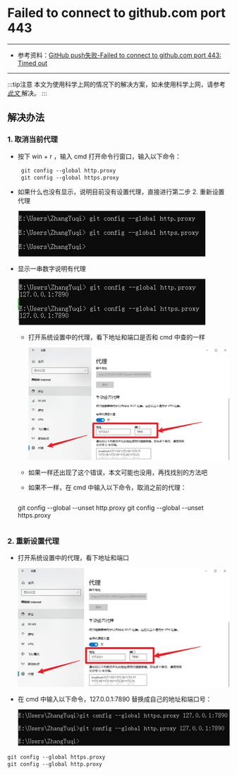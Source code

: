 # Failed to connect to github.com port 443

---

- 参考资料：[GitHub push失败-Failed to connect to github.com port 443: Timed out](https://blog.csdn.net/weixin_43160744/article/details/119054656)

---

:::tip注意
本文为使用科学上网的情况下的解决方案，如未使用科学上网，请参考[ *此文* ](https://blog.csdn.net/weixin_43160744/article/details/119054656)解决。
:::

## 解决办法

### 1. 取消当前代理

-  按下 win + r ，输入 cmd 打开命令行窗口，输入以下命令：
  
   ```
    git config --global http.proxy
    git config --global https.proxy
   ```

- 如果什么也没有显示，说明目前没有设置代理，直接进行第二步 2. 重新设置代理

    ![alt text](../../static/img/GitStudy/Failed443/1-1无代理_20240725132104.png)

- 显示一串数字说明有代理

    ![alt text](../../static/img/GitStudy/Failed443/1-2有代理_20240725132104.png)

  - 打开系统设置中的代理，看下地址和端口是否和 cmd 中查的一样

    ![alt text](../../static/img/GitStudy/Failed443/1-3系统代理_20240725132104.png)

  -  如果一样还出现了这个错误，本文可能也没用，再找找别的方法吧
    
  -  如果不一样，在 cmd 中输入以下命令，取消之前的代理：
  
     ```
    git config --global --unset http.proxy
    git config --global --unset https.proxy
     ```

### 2. 重新设置代理

- 打开系统设置中的代理，看下地址和端口

    ![alt text](../../static/img/GitStudy/Failed443/1-3系统代理_20240725132104.png)

- 在 cmd 中输入以下命令，127.0.0.1:7890 替换成自己的地址和端口号：

    ![alt text](../../static/img/GitStudy/Failed443/2-1重新设置代理_20240725132104.png)

```
git config --global https.proxy 
git config --global http.proxy 
```